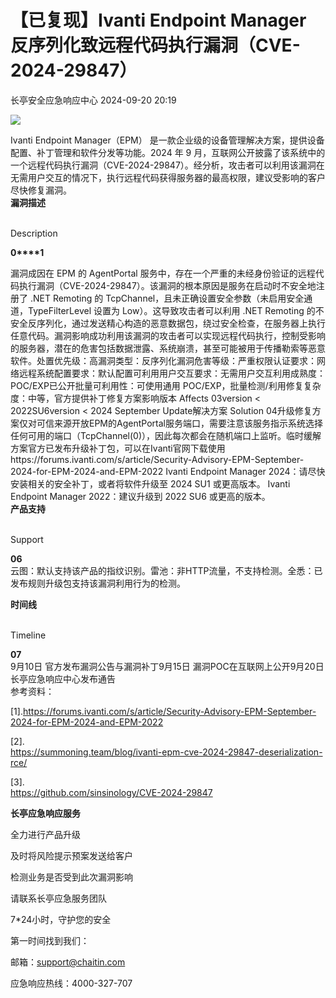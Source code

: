 #  【已复现】Ivanti Endpoint Manager 反序列化致远程代码执行漏洞（CVE-2024-29847）   
 长亭安全应急响应中心   2024-09-20 20:19  
  
![](https://mmbiz.qpic.cn/sz_mmbiz_jpg/FOh11C4BDicRqXIIT1RHjqB1dNdwNoPvSGNwS7ib7TLdLXEiaQI7Vibe2Efnr3kX38X7qFCwHhnHUpllicicia60uwU9w/640?wx_fmt=jpeg&from=appmsg "")  
  
Ivanti Endpoint Manager（EPM） 是一款企业级的设备管理解决方案，提供设备配置、补丁管理和软件分发等功能。2024 年 9 月，互联网公开披露了该系统中的一个远程代码执行漏洞（CVE-2024-29847）。经分析，攻击者可以利用该漏洞在无需用户交互的情况下，执行远程代码获得服务器的最高权限，建议受影响的客户尽快修复漏洞。  
**漏洞描述**  
  
   
Description   
  
  
  
**0****1**  
  
漏洞成因在 EPM 的 AgentPortal 服务中，存在一个严重的未经身份验证的远程代码执行漏洞（CVE-2024-29847）。该漏洞的根本原因是服务在启动时不安全地注册了 .NET Remoting 的 TcpChannel，且未正确设置安全参数（未启用安全通道，TypeFilterLevel 设置为 Low）。这导致攻击者可以利用 .NET Remoting 的不安全反序列化，通过发送精心构造的恶意数据包，绕过安全检查，在服务器上执行任意代码。漏洞影响成功利用该漏洞的攻击者可以实现远程代码执行，控制受影响的服务器，潜在的危害包括数据泄露、系统崩溃，甚至可能被用于传播勒索等恶意软件。处置优先级：高漏洞类型：反序列化漏洞危害等级：严重权限认证要求：网络远程系统配置要求：默认配置可利用用户交互要求：无需用户交互利用成熟度：POC/EXP已公开批量可利用性：可使用通用 POC/EXP，批量检测/利用修复复杂度：中等，官方提供补丁修复方案影响版本 Affects 03version < 2022SU6version < 2024 September Update解决方案 Solution 04升级修复方案仅对可信来源开放EPM的AgentPortal服务端口，需要注意该服务指示系统选择任何可用的端口（TcpChannel(0)），因此每次都会在随机端口上监听。临时缓解方案官方已发布升级补丁包，可以在Ivanti官网下载使用https://forums.ivanti.com/s/article/Security-Advisory-EPM-September-2024-for-EPM-2024-and-EPM-2022 Ivanti Endpoint Manager 2024：请尽快安装相关的安全补丁，或者将软件升级至 2024 SU1 或更高版本。 Ivanti Endpoint Manager 2022：建议升级到 2022 SU6 或更高的版本。  
**产品支持**  
  
   
Support   
  
  
  
**06**  
云图：默认支持该产品的指纹识别。雷池：非HTTP流量，不支持检测。全悉：已发布规则升级包支持该漏洞利用行为的检测。  
  
  
**时间线**  
  
   
Timeline   
  
  
  
**07**  
9月10日 官方发布漏洞公告与漏洞补丁9月15日 漏洞POC在互联网上公开9月20日 长亭应急响应中心发布通告  
参考资料：  
  
[1].https://forums.ivanti.com/s/article/Security-Advisory-EPM-September-2024-for-EPM-2024-and-EPM-2022  
  
[2].  
https://summoning.team/blog/ivanti-epm-cve-2024-29847-deserialization-rce/  
  
[3].  
https://github.com/sinsinology/CVE-2024-29847  
  
  
**长亭应急响应服务**  
  
  
  
  
全力进行产品升级  
  
及时将风险提示预案发送给客户  
  
检测业务是否受到此次漏洞影响  
  
请联系长亭应急服务团队  
  
7*24小时，守护您的安全  
  
  
第一时间找到我们：  
  
邮箱：support@chaitin.com  
  
应急响应热线：4000-327-707  
  
